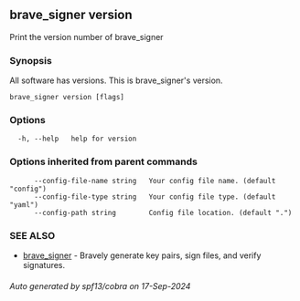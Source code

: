 ## brave_signer version

Print the version number of brave_signer

### Synopsis

All software has versions. This is brave_signer's version.

```
brave_signer version [flags]
```

### Options

```
  -h, --help   help for version
```

### Options inherited from parent commands

```
      --config-file-name string   Your config file name. (default "config")
      --config-file-type string   Your config file type. (default "yaml")
      --config-path string        Config file location. (default ".")
```

### SEE ALSO

* [brave_signer](brave_signer.md)	 - Bravely generate key pairs, sign files, and verify signatures.

###### Auto generated by spf13/cobra on 17-Sep-2024
